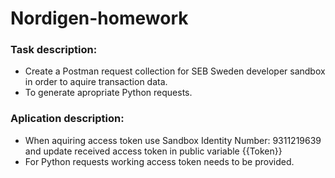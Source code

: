 # Nordigen-homework
### Task description: 
<ul>
  <li>Create a Postman request collection for SEB Sweden developer sandbox in order to aquire transaction data.</li>
  <li>To generate apropriate Python requests.</li>
</ul> 

### Aplication description: 
<ul>
  <li>When aquiring access token use Sandbox Identity Number: 9311219639 and update received access token in public variable {{Token}}</li>
  <li>For Python requests working access token needs to be provided.</li>
</ul> 

